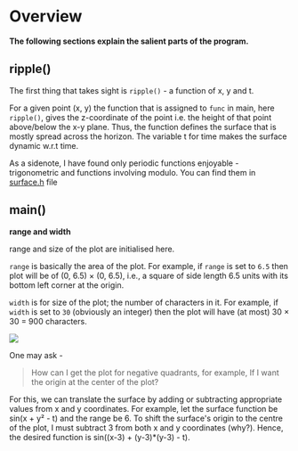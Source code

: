 # Overview
**The following sections explain the salient parts of the program.**
## ripple()
The first thing that takes sight is ```ripple()``` - a function of x, y and t.

For a given point (x, y) the function that is assigned to ```func``` in main, here ```ripple()```, gives the z-coordinate of the point i.e. the height of that point above/below the x-y plane.
Thus, the function defines the surface that is mostly spread across the horizon. The variable t for time makes the surface dynamic w.r.t time.

As a sidenote, I have found only periodic functions enjoyable - trigonometric and functions involving modulo. You can find them in [surface.h](fav_fxns/surface.h) file

## main()
**range and width**

range and size of the plot are initialised here.

```range``` is basically the area of the plot. For example, if ```range``` is set to ```6.5``` then plot will be of (0, 6.5) × (0, 6.5), i.e., a square of side length 6.5 units with its bottom left corner at the origin.

```width``` is for size of the plot; the number of characters in it. For example, if ```width``` is set to ```30``` (obviously an integer) then the plot will have (at most) 30 × 30 = 900 characters.

![](images/range_width.png)

One may ask -
> How can I get the plot for negative quadrants, for example, If I want the origin at the center of the plot?

For this, we can translate the surface by adding or subtracting appropriate values from x and y coordinates.
For example, let the surface function be sin(x + y² - t) and the range be 6. To shift the surface's origin to the centre of the plot,
I must subtract 3 from both x and y coordinates (why?). Hence, the desired function is sin((x-3) + (y-3)*(y-3) - t).
